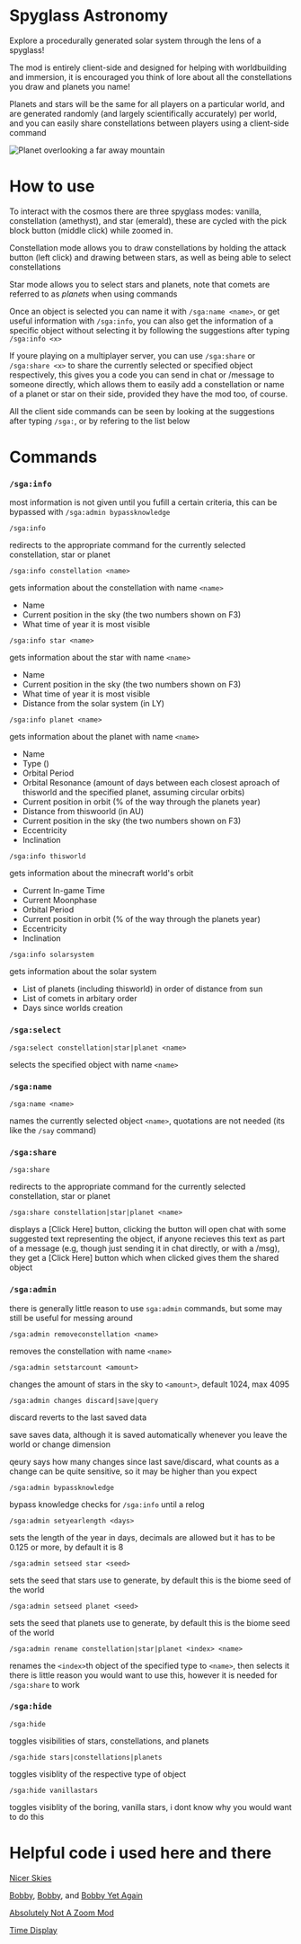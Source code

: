 # Spyglass Astronomy
Explore a procedurally generated solar system through the lens of a spyglass!

The mod is entirely client-side and designed for helping with worldbuilding and immersion, it is encouraged you think of lore about all the constellations you draw and planets you name!

Planets and stars will be the same for all players on a particular world, and are generated randomly (and largely scientifically accurately) per world, and you can easily share constellations between players using a client-side command

![Planet overlooking a far away mountain](https://cdn.modrinth.com/data/EdBSdqge/images/3dc17c154655fdc2dc7fc3989a38e16e9052d269.png)
# How to use

To interact with the cosmos there are three spyglass modes: vanilla, constellation (amethyst), and star (emerald), these are cycled with the pick block button (middle click) while zoomed in.

Constellation mode allows you to draw constellations by holding the attack button (left click) and drawing between stars, as well as being able to select constellations

Star mode allows you to select stars and planets, note that comets are referred to as *planets* when using commands

Once an object is selected you can name it with `/sga:name <name>`, or get useful information with `/sga:info`, you can also get the information of a specific object without selecting it by following the suggestions after typing `/sga:info <x>`

If youre playing on a multiplayer server, you can use `/sga:share` or `/sga:share <x>` to share the currently selected or specified object respectively, this gives you a code you can send in chat or /message to someone directly, which allows them to easily add a constellation or name of a planet or star on their side, provided they have the mod too, of course.

All the client side commands can be seen by looking at the suggestions after typing `/sga:`, or by refering to the list below

# Commands

### `/sga:info`

most information is not given until you fufill a certain criteria, this can be bypassed with `/sga:admin bypassknowledge`

`/sga:info`

redirects to the appropriate command for the currently selected constellation, star or planet

`/sga:info constellation <name>`

gets information about the constellation with name `<name>`
- Name
- Current position in the sky (the two numbers shown on F3)
- What time of year it is most visible

`/sga:info star <name>`

gets information about the star with name `<name>`
- Name
- Current position in the sky (the two numbers shown on F3)
- What time of year it is most visible
- Distance from the solar system (in LY)

`/sga:info planet <name>`

gets information about the planet with name `<name>`
- Name
- Type ()
- Orbital Period
- Orbital Resonance (amount of days between each closest aproach of thisworld and the specified planet, assuming circular orbits)
- Current position in orbit (% of the way through the planets year)
- Distance from thiswoorld (in AU)
- Current position in the sky (the two numbers shown on F3)
- Eccentricity
- Inclination

`/sga:info thisworld`

gets information about the minecraft world's orbit
- Current In-game Time
- Current Moonphase
- Orbital Period
- Current position in orbit (% of the way through the planets year)
- Eccentricity
- Inclination


`/sga:info solarsystem`

gets information about the solar system
- List of planets (including thisworld) in order of distance from sun
- List of comets in arbitary order
- Days since worlds creation

### `/sga:select`

`/sga:select constellation|star|planet <name>`

selects the specified object with name `<name>`

### `/sga:name`

`/sga:name <name>`

names the currently selected object `<name>`, quotations are not needed (its like the `/say` command)

### `/sga:share`

`/sga:share`

redirects to the appropriate command for the currently selected constellation, star or planet

`/sga:share constellation|star|planet <name>`

displays a [Click Here] button, clicking the button will open chat with some suggested text representing the object, if anyone recieves this text as part of a message (e.g, though just sending it in chat directly, or with a /msg), they get a [Click Here] button which when clicked gives them the shared object

### `/sga:admin`

there is generally little reason to use `sga:admin` commands, but some may still be useful for messing around

`/sga:admin removeconstellation <name>`

removes the constellation with name `<name>`

`/sga:admin setstarcount <amount>`

changes the amount of stars in the sky to `<amount>`, default 1024, max 4095

`/sga:admin changes discard|save|query`

discard reverts to the last saved data

save saves data, although it is saved automatically whenever you leave the world or change dimension

qeury says how many changes since last save/discard, what counts as a change can be quite sensitive, so it may be higher than you expect

`/sga:admin bypassknowledge`

bypass knowledge checks for `/sga:info` until a relog

`/sga:admin setyearlength <days>`

sets the length of the year in days, decimals are allowed but it has to be 0.125 or more, by default it is 8

`/sga:admin setseed star <seed>`

sets the seed that stars use to generate, by default this is the biome seed of the world

`/sga:admin setseed planet <seed>`

sets the seed that planets use to generate, by default this is the biome seed of the world

`/sga:admin rename constellation|star|planet <index> <name>`

renames the `<index>`th object of the specified type to `<name>`, then selects it
there is little reason you would want to use this, however it is needed for `/sga:share` to work

### `/sga:hide`

`/sga:hide`

toggles visibilities of stars, constellations, and planets

`/sga:hide stars|constellations|planets`

toggles visiblity of the respective type of object

`/sga:hide vanillastars`

toggles visiblity of the boring, vanilla stars, i dont know why you would want to do this

# Helpful code i used here and there

[Nicer Skies](https://github.com/ZtereoHYPE/nicer-skies/blob/main/src/main/java/codes/ztereohype/nicerskies/sky/star/Star.java)

[Bobby](https://github.com/Johni0702/bobby/blob/master/src/main/java/de/johni0702/minecraft/bobby/mixin/BiomeAccessAccessor.java), [Bobby](https://github.com/Johni0702/bobby/blob/d2024a2d63c63d0bccf2eafcab17dd7bf9d26710/src/main/java/de/johni0702/minecraft/bobby/FakeChunkManager.java#L342), and [Bobby Yet Again](https://github.com/Johni0702/bobby/blob/d2024a2d63c63d0bccf2eafcab17dd7bf9d26710/src/main/java/de/johni0702/minecraft/bobby/FakeChunkManager.java#L86)

[Absolutely Not A Zoom Mod](https://github.com/Nova-Committee/AbsolutelyNotAZoomMod/blob/fabric/universal/src/main/java/committee/nova/anazm/mixin/GameRendererMixin.java)

[Time Display](https://github.com/Iru21/TimeDisplay/blob/master/src/main/kotlin/me/iru/timedisplay/TimeUtils.kt)